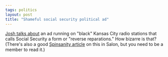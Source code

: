 ```yaml
---
tags: politics
layout: post
title: "Shameful social security political ad"
---
```




<a href="http://talkingpointsmemo.com/sept0202.html#0912021005pm">Josh  talks about</a> an ad running on "black" Kansas City radio stations that calls Social Security a form or "reverse reparations." How bizarre is that? (There's also a good <a href="http://www.salon.com/politics/col/spinsanity/2002/09/13/gopac/index.html">Spinsanity article</a> on this in Salon, but you need to be a member to read it.)


